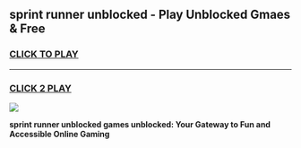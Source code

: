 
## sprint runner unblocked - Play Unblocked Gmaes & Free
<h3>
<a href="https://news.freeplayer.one?title=sprint_runner_unblocked&ref=16F">CLICK TO PLAY</a></h3>
<hr>

<h3>
<a href="https://news.freeplayer.one?title=sprint_runner_unblocked&ref=16F">CLICK 2 PLAY</a>
  
</h3>

<a href="https://news.freeplayer.one?title=sprint_runner_unblocked&ref=16F/"><img src="https://clearcache.store/games.png"></a>


**sprint runner unblocked games unblocked: Your Gateway to Fun and Accessible Online Gaming**

